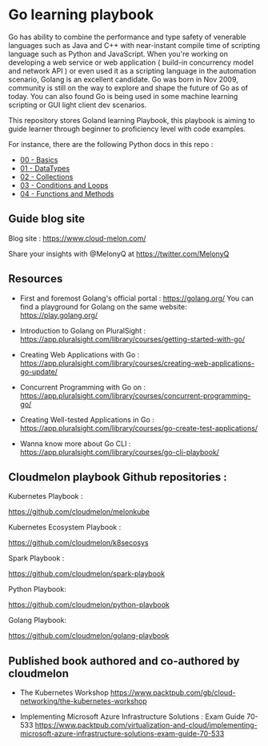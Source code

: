 # Go learning playbook

Go has ability to combine the performance and type safety of venerable languages such as Java and C++ with near-instant compile time of scripting language such as Python and JavaScript. When you're working on developing a web service or web application ( build-in concurrency model and network API ) or even used it as a scripting language in the automation scenario, Golang is an excellent candidate. Go was born in Nov 2009, community is still on the way to explore and shape the future of Go as of today. You can also found Go is being used in some machine learning scripting or GUI light client dev scenarios. 

This repository stores Goland learning Playbook, this playbook is aiming to guide learner through beginner to proficiency level with code examples. 


For instance,  there are the following Python docs in this repo :
- [00 - Basics ](https://github.com/cloudmelon/golang-playbook/blob/master/00%20-%20Basics.md)
- [01 - DataTypes ](https://github.com/cloudmelon/golang-playbook/blob/master/01%20-%20DataTypes.md)
- [02 - Collections ](https://github.com/cloudmelon/golang-playbook/blob/master/02%20-%20Collections.md)
- [03 - Conditions and Loops ](https://github.com/cloudmelon/golang-playbook/blob/master/03%20-%20Conditions%20and%20Loops.md)
- [04 - Functions and Methods ](https://github.com/cloudmelon/golang-playbook/blob/master/04%20-%20Functions%20and%20Methods.md)




## Guide blog site 

Blog site : https://www.cloud-melon.com/

Share your insights with @MelonyQ at https://twitter.com/MelonyQ


## Resources 

- First and foremost Golang's official portal : https://golang.org/ 
  You can find a playground for Golang on the same website: https://play.golang.org/

- Introduction to Golang on PluralSight : https://app.pluralsight.com/library/courses/getting-started-with-go/

- Creating Web Applications with Go : https://app.pluralsight.com/library/courses/creating-web-applications-go-update/

- Concurrent Programming with Go on  : https://app.pluralsight.com/library/courses/concurrent-programming-go/

- Creating Well-tested Applications in Go : https://app.pluralsight.com/library/courses/go-create-test-applications/



- Wanna know more about Go CLI : https://app.pluralsight.com/library/courses/go-cli-playbook/


## Cloudmelon playbook Github repositories : 

Kubernetes Playbook :

   https://github.com/cloudmelon/melonkube
   
Kubernetes Ecosystem Playbook :
   
   https://github.com/cloudmelon/k8secosys

Spark Playbook : 

   https://github.com/cloudmelon/spark-playbook

Python Playbook:

   https://github.com/cloudmelon/python-playbook

Golang Playbook:

   https://github.com/cloudmelon/golang-playbook 



## Published book authored and co-authored by cloudmelon

- The Kubernetes Workshop 
  https://www.packtpub.com/gb/cloud-networking/the-kubernetes-workshop
  
- Implementing Microsoft Azure Infrastructure Solutions : Exam Guide 70-533
  https://www.packtpub.com/virtualization-and-cloud/implementing-microsoft-azure-infrastructure-solutions-exam-guide-70-533
